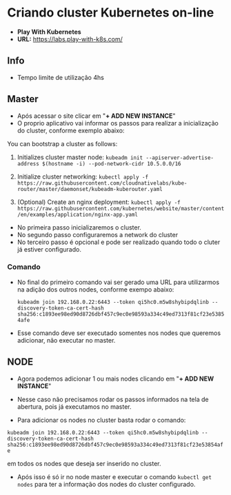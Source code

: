 # Criando cluster Kubernetes on-line
- <b>Play With Kubernetes</b>
- <b>URL:</b> https://labs.play-with-k8s.com/

## Info
- Tempo limite de utilização 4hs
  
## Master
- Após acessar o site clicar em "<b>+ ADD NEW INSTANCE</b>"
- O proprio aplicativo vai informar os passos para realizar a inicialização do cluster, conforme exemplo abaixo:

 You can bootstrap a cluster as follows:
 1. Initializes cluster master node:
 ```kubeadm init --apiserver-advertise-address $(hostname -i) --pod-network-cidr 10.5.0.0/16```

 2. Initialize cluster networking:
 ```kubectl apply -f https://raw.githubusercontent.com/cloudnativelabs/kube-router/master/daemonset/kubeadm-kuberouter.yaml```

 3. (Optional) Create an nginx deployment:
 ```kubectl apply -f https://raw.githubusercontent.com/kubernetes/website/master/content/en/examples/application/nginx-app.yaml```

- No primeira passo inicializaremos o cluster.
- No segundo passo configuraremos a network do cluster
- No terceiro passo é opcional e pode ser realizado quando todo o cluter já estiver configurado.

### Comando
- No final do primeiro comando vai ser gerado uma URL para utilizarmos na adição dos outros nodes, conforme exempo abaixo:
  
  ```kubeadm join 192.168.0.22:6443 --token qi5hc0.m5w8shybipdqlinb --discovery-token-ca-cert-hash sha256:c1893ee98ed90d8726dbf457c9ec0e98593a334c49ed7313f81cf23e53854afe```

* Esse comando deve ser executado somentes nos nodes que queremos adicionar, não executar no master.

## NODE
- Agora podemos adicionar 1 ou mais nodes clicando em "<b>+ ADD NEW INSTANCE</b>"
- Nesse caso não precisamos rodar os passos informados na tela de abertura, pois já executamos no master.
  
- Para adicionar os nodes no cluster basta rodar o comando:

 ```kubeadm join 192.168.0.22:6443 --token qi5hc0.m5w8shybipdqlinb --discovery-token-ca-cert-hash sha256:c1893ee98ed90d8726dbf457c9ec0e98593a334c49ed7313f81cf23e53854afe```

em todos os nodes que deseja ser inserido no cluster.

- Após isso é só ir no node master e executar o comando  ```kubectl get nodes``` para ter a informação dos nodes do cluster configurado.